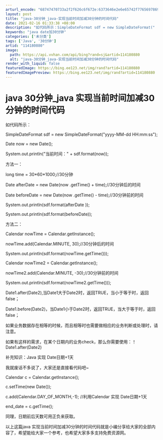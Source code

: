 ```yaml
---
arturl_encode: "68747470733a2f2f626c6f672e:6373646e2e6e65742f77656978696e5f32393131343333312f:61727469636c652f64657461696c732f313134313830383830"
layout: post
title: "java-30分钟_java-实现当前时间加减30分钟的时间代码"
date: 2021-02-16 01:33:38 +08:00
description: "如代码所示：SimpleDateFormat sdf = new SimpleDateFormat("
keywords: "java date加30分钟"
categories: ['未分类']
tags: ['Java', '30分钟']
artid: "114180880"
image:
  path: https://api.vvhan.com/api/bing?rand=sj&artid=114180880
  alt: "java-30分钟_java-实现当前时间加减30分钟的时间代码"
render_with_liquid: false
featuredImage: https://bing.ee123.net/img/rand?artid=114180880
featuredImagePreview: https://bing.ee123.net/img/rand?artid=114180880
---
```


# java 30分钟\_java 实现当前时间加减30分钟的时间代码

如代码所示：

SimpleDateFormat sdf = new SimpleDateFormat("yyyy-MM-dd HH:mm:ss");

Date now = new Date();

System.out.println("当前时间：" + sdf.format(now));

方法一：

long time = 30\*60\*1000;//30分钟

Date afterDate = new Date(now .getTime() + time);//30分钟后的时间

Date beforeDate = new Date(now .getTime() - time);//30分钟前的时间

System.out.println(sdf.format(afterDate ));

System.out.println(sdf.format(beforeDate));

方法二：

Calendar nowTime = Calendar.getInstance();

nowTime.add(Calendar.MINUTE, 30);//30分钟后的时间

System.out.println(sdf.format(nowTime.getTime()));

Calendar nowTime2 = Calendar.getInstance();

nowTime2.add(Calendar.MINUTE, -30);//30分钟前的时间

System.out.println(sdf.format(nowTime2.getTime()));

Date1.after(Date2),当Date1大于Date2时，返回TRUE，当小于等于时，返回false；

Date1.before(Date2)，当Date1小于Date2时，返回TRUE，当大于等于时，返回false；

如果业务数据存在相等的时候，而且相等时也需要做相应的业务判断或处理时，请注意。

如果有这样的需求，在某个日期内的业务check，那么你需要使用：！Date1.after(Date2)

补充知识：Java 实现 Date日期+1天

我就废话不多说了，大家还是直接看代码吧~

Calendar c = Calendar.getInstance();

c.setTime(new Date());

c.add(Calendar.DAY\_OF\_MONTH,-1); //利用Calendar 实现 Date日期+1天

end\_date = c.getTime();

同理，日期前后天数可用正负来获取。

以上这篇java 实现当前时间加减30分钟的时间代码就是小编分享给大家的全部内容了，希望能给大家一个参考，也希望大家多多支持免费资源网。